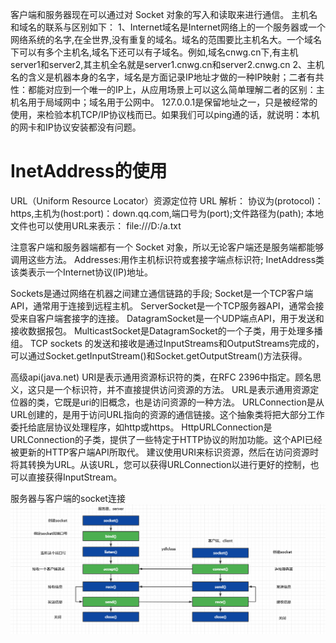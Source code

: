 客户端和服务器现在可以通过对 Socket 对象的写入和读取来进行通信。
主机名和域名的联系与区别如下：
1、Internet域名是Internet网络上的一个服务器或一个网络系统的名字,在全世界,没有重复的域名。域名的范围要比主机名大。一个域名下可以有多个主机名,域名下还可以有子域名。例如,域名cnwg.cn下,有主机server1和server2,其主机全名就是server1.cnwg.cn和server2.cnwg.cn
2、主机名的含义是机器本身的名字，域名是方面记录IP地址才做的一种IP映射；二者有共性：都能对应到一个唯一的IP上，从应用场景上可以这么简单理解二者的区别：主机名用于局域网中；域名用于公网中。
127.0.0.1是保留地址之一，只是被经常的使用，来检验本机TCP/IP协议栈而已。如果我们可以ping通的话，就说明：本机的网卡和IP协议安装都没有问题。

# InetAddress的使用

URL（Uniform Resource Locator）资源定位符
URL 解析：
协议为(protocol)：https,主机为(host:port)：down.qq.com,端口号为(port);文件路径为(path);
本地文件也可以使用URL来表示： file:///D:/a.txt

注意客户端和服务器端都有一个 Socket 对象，所以无论客户端还是服务端都能够调用这些方法。
Addresses:用作主机标识符或套接字端点标识符;
InetAddress类该类表示一个Internet协议(IP)地址。

Sockets是通过网络在机器之间建立通信链路的手段;
Socket是一个TCP客户端API，通常用于连接到远程主机。 
ServerSocket是一个TCP服务器API，通常会接受来自客户端套接字的连接。 
DatagramSocket是一个UDP端点API，用于发送和接收数据报包。 
MulticastSocket是DatagramSocket的一个子类，用于处理多播组。
TCP sockets 的发送和接收是通过InputStreams和OutputStreams完成的，可以通过Socket.getInputStream()和Socket.getOutputStream()方法获得。

高级api(java.net)
URI是表示通用资源标识符的类，在RFC 2396中指定。顾名思义，这只是一个标识符，并不直接提供访问资源的方法。 
URL是表示通用资源定位器的类，它既是uri的旧概念，也是访问资源的一种方法。
URLConnection是从URL创建的，是用于访问URL指向的资源的通信链接。这个抽象类将把大部分工作委托给底层协议处理程序，如http或https。 
HttpURLConnection是URLConnection的子类，提供了一些特定于HTTP协议的附加功能。这个API已经被更新的HTTP客户端API所取代。 
建议使用URI来标识资源，然后在访问资源时将其转换为URL。从该URL，您可以获得URLConnection以进行更好的控制，也可以直接获得InputStream。

服务器与客户端的socket连接
!["aa.png"](./imgs/10.png)